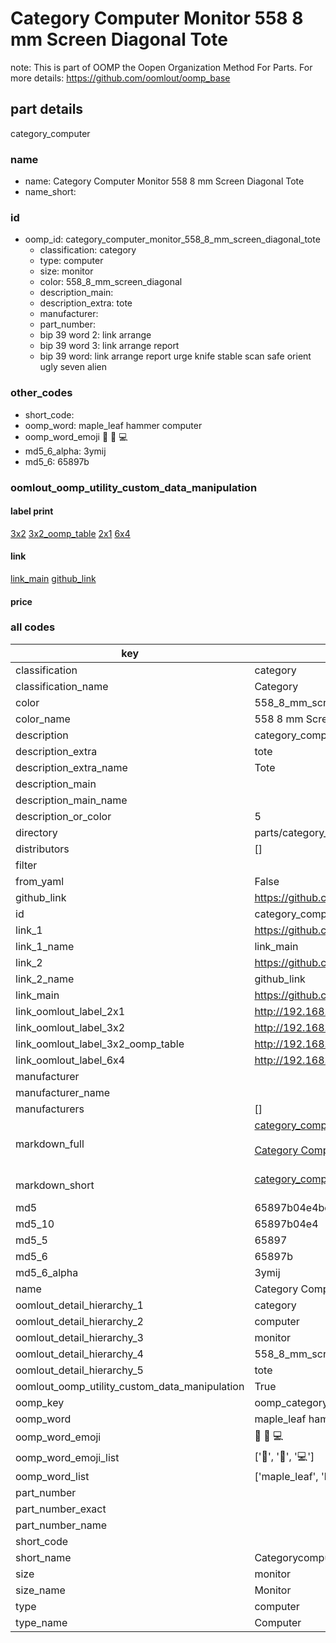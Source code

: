 # Category Computer Monitor 558 8 mm Screen Diagonal Tote  

note: This is part of OOMP the Oopen Organization Method For Parts. For more details: https://github.com/oomlout/oomp_base

##  part details



category_computer

### name
* name: Category Computer Monitor 558 8 mm Screen Diagonal Tote
* name_short: 
### id
* oomp_id: category_computer_monitor_558_8_mm_screen_diagonal_tote
  * classification: category
  * type: computer
  * size: monitor
  * color: 558_8_mm_screen_diagonal
  * description_main: 
  * description_extra: tote
  * manufacturer: 
  * part_number: 
  * bip 39 word 2: link arrange
  * bip 39 word 3: link arrange report
  * bip 39 word: link arrange report urge knife stable scan safe orient ugly seven alien

### other_codes
* short_code: 
* oomp_word: maple_leaf hammer computer
* oomp_word_emoji :maple_leaf: :hammer: :computer:
* md5_6_alpha: 3ymij
* md5_6: 65897b






### oomlout_oomp_utility_custom_data_manipulation
#### label print
[3x2](http://192.168.1.245:1112/?label=oomp%203ymij)
[3x2_oomp_table](http://192.168.1.107:1112/?label=oomp%203ymij)
[2x1](http://192.168.1.242:1112/?label=oomp%203ymij)
[6x4](http://192.168.1.55:1112/?label=oomp%203ymij)    

#### link

[link_main](https://github.com/oomlout/oomlout_oomp_current_version_messy/tree/main/parts/category_computer_monitor_558_8_mm_screen_diagonal_tote) [github_link](https://github.com/oomlout/oomlout_oomp_part_src/tree/main/parts/category_computer_monitor_558_8_mm_screen_diagonal_tote)                             

#### price







### all codes 
| key | value |  
| --- | --- |  
| classification | category |  
| classification_name | Category |  
| color | 558_8_mm_screen_diagonal |  
| color_name | 558 8 mm Screen Diagonal |  
| description | category_computer |  
| description_extra | tote |  
| description_extra_name | Tote |  
| description_main |  |  
| description_main_name |  |  
| description_or_color | 5  |  
| directory | parts/category_computer_monitor_558_8_mm_screen_diagonal_tote |  
| distributors | [] |  
| filter |  |  
| from_yaml | False |  
| github_link | https://github.com/oomlout/oomlout_oomp_part_src/tree/main/parts/category_computer_monitor_558_8_mm_screen_diagonal_tote |  
| id | category_computer_monitor_558_8_mm_screen_diagonal_tote |  
| link_1 | https://github.com/oomlout/oomlout_oomp_current_version_messy/tree/main/parts/category_computer_monitor_558_8_mm_screen_diagonal_tote |  
| link_1_name | link_main |  
| link_2 | https://github.com/oomlout/oomlout_oomp_part_src/tree/main/parts/category_computer_monitor_558_8_mm_screen_diagonal_tote |  
| link_2_name | github_link |  
| link_main | https://github.com/oomlout/oomlout_oomp_current_version_messy/tree/main/parts/category_computer_monitor_558_8_mm_screen_diagonal_tote |  
| link_oomlout_label_2x1 | http://192.168.1.242:1112/?label=oomp%203ymij |  
| link_oomlout_label_3x2 | http://192.168.1.245:1112/?label=oomp%203ymij |  
| link_oomlout_label_3x2_oomp_table | http://192.168.1.107:1112/?label=oomp%203ymij |  
| link_oomlout_label_6x4 | http://192.168.1.55:1112/?label=oomp%203ymij |  
| manufacturer |  |  
| manufacturer_name |  |  
| manufacturers | [] |  
| markdown_full | [category_computer_monitor_558_8_mm_screen_diagonal_tote](https://github.com/oomlout/oomlout_oomp_current_version_messy/tree/main/parts/category_computer_monitor_558_8_mm_screen_diagonal_tote)<br>[](https://github.com/oomlout/oomlout_oomp_current_version_messy/tree/main/parts/category_computer_monitor_558_8_mm_screen_diagonal_tote)<br>[Category Computer Monitor 558 8 Mm Screen Diagonal Tote](https://github.com/oomlout/oomlout_oomp_current_version_messy/tree/main/parts/category_computer_monitor_558_8_mm_screen_diagonal_tote)<br><br> |  
| markdown_short | [category_computer_monitor_558_8_mm_screen_diagonal_tote](https://github.com/oomlout/oomlout_oomp_current_version_messy/tree/main/parts/category_computer_monitor_558_8_mm_screen_diagonal_tote)<br><br> |  
| md5 | 65897b04e4be18074f3ddef76dc31410 |  
| md5_10 | 65897b04e4 |  
| md5_5 | 65897 |  
| md5_6 | 65897b |  
| md5_6_alpha | 3ymij |  
| name | Category Computer Monitor 558 8 mm Screen Diagonal Tote |  
| oomlout_detail_hierarchy_1 | category |  
| oomlout_detail_hierarchy_2 | computer |  
| oomlout_detail_hierarchy_3 | monitor |  
| oomlout_detail_hierarchy_4 | 558_8_mm_screen_diagonal |  
| oomlout_detail_hierarchy_5 | tote |  
| oomlout_oomp_utility_custom_data_manipulation | True |  
| oomp_key | oomp_category_computer_monitor_558_8_mm_screen_diagonal_tote |  
| oomp_word | maple_leaf hammer computer |  
| oomp_word_emoji | :maple_leaf: :hammer: :computer: |  
| oomp_word_emoji_list | [':maple_leaf:', ':hammer:', ':computer:'] |  
| oomp_word_list | ['maple_leaf', 'hammer', 'computer'] |  
| part_number |  |  
| part_number_exact |  |  
| part_number_name |  |  
| short_code |  |  
| short_name | Categorycomputer |  
| size | monitor |  
| size_name | Monitor |  
| type | computer |  
| type_name | Computer |  
